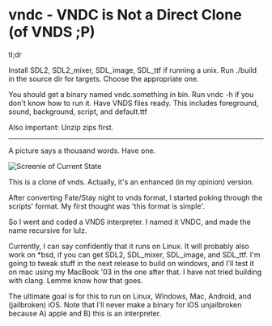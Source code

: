 vndc - VNDC is Not a Direct Clone (of VNDS ;P)
====

tl;dr

Install SDL2, SDL2_mixer, SDL_image, SDL_ttf if running a unix. Run ./build in the source dir for targets. Choose the appropriate one.

You should get a binary named vndc.something in bin. Run vndc -h if you don't know how to run it. Have VNDS files ready. This includes foreground, sound, background, script, and default.ttf

Also important: Unzip zips first.

-----

A picture says a thousand words. Have one.

![Screenie of Current State](https://raw.github.com/chaoskagami/vndc/data/screenshot.png)

This is a clone of vnds. Actually, it's an enhanced (in my opinion) version.

After converting Fate/Stay night to vnds format, I started poking through the scripts' format. My first thought was 'this format is simple'.

So I went and coded a VNDS interpreter. I named it VNDC, and made the name recursive for lulz.

Currently, I can say confidently that it runs on Linux. It will probably also work on *bsd, if you can get SDL2, SDL_mixer, SDL_image, and SDL_ttf. I'm going to tweak stuff in the next release to build on windows, and I'll test it on mac using my MacBook '03 in the one after that. I have not tried building with clang. Lemme know how that goes.

The ultimate goal is for this to run on Linux, Windows, Mac, Android, and (jailbroken) iOS. Note that I'll never make a binary for iOS unjailbroken because A) apple and B) this is an interpreter.
